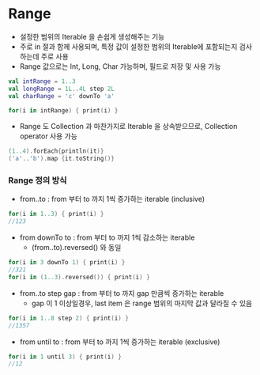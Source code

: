 # Range
* 설정한 범위의 Iterable 을 손쉽게 생성해주는 기능
* 주로 in 절과 함께 사용되며, 특정 값이 설정한 범위의 Iterable에 포함되는지 검사하는데 주로 사용
* Range 값으로는 Int, Long, Char 가능하며, 필드로 저장 및 사용 가능
```kotlin
val intRange = 1..3
val longRange = 1L..4L step 2L
val charRange = 'c' downTo 'a'

for(i in intRange) { print(i) }
```
* Range 도 Collection 과 마찬가지로 Iterable 을 상속받으므로, Collection operator 사용 가능
```kotlin
(1..4).forEach{println(it)}
('a'..'b').map {it.toString()}
```

### Range 정의 방식
* from..to : from 부터 to 까지 1씩 증가하는 iterable (inclusive)
```kotlin
for(i in 1..3) { print(i) }
//123
```

* from downTo to : from 부터 to 까지 1씩 감소하는 iterable
  * (from..to).reversed() 와 동일 
```kotlin
for(i in 3 downTo 1) { print(i) }
//321
for(i in (1..3).reversed()) { print(i) }
```

* from..to step gap : from 부터 to 까지 gap 만큼씩 증가하는 iterable
  * gap 이 1 이상일경우, last item 은 range 범위의 마지막 값과 달라질 수 있음
```kotlin
for(i in 1..8 step 2) { print(i) }
//1357
```

* from until to : from 부터 to 까지 1씩 증가하는 iterable (exclusive)
```kotlin
for(i in 1 until 3) { print(i) }
//12
```